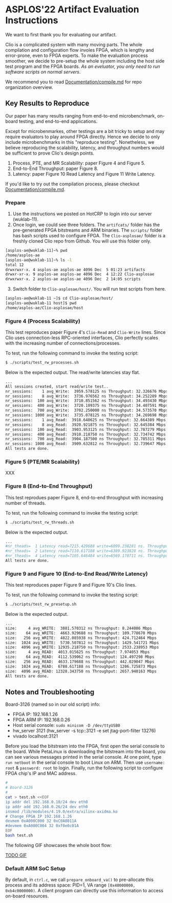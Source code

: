 # ASPLOS'22 Artifact Evaluation Instructions

We want to first thank you for evaluating our artifact.

Clio is a complicated system with many moving parts.
The whole compilation and configuration flow involes FPGA,
which is lengthy and error-prone, even to FPGA experts.
To make the evaluation process smoother, we decide to pre-setup the whole system including the host side test program and the FPGA boards. _As an eveluator, you only need to run software scripts on normal servers_.

We recommend you to read [Documentation/compile.md](./compile.md) for repo organization overview.

## Key Results to Reproduce

Our paper has many results ranging from end-to-end microbenchmark, on-board testing, and end-to-end applications.

Except for microbenmarkes, other testings are a bit tricky to setup
and may require evaluators to play around FPGA directly.
Hence we decide to only include microbenchmarks in this "reproduce testing".
Nonetheless, we believe reproducing the scalability, latency, and throughput numbers would be sufficient to prove Clio's design points.

1. Process, PTE, and MR Scalability: paper Figure 4 and Figure 5.
2. End-to-End Throughput: paper Figure 8.
3. Latency: paper Figure 10 Read Latency and Figure 11 Write Latency.

If you'd like to try out the compilation process, please checkout [Documentation/compile.md](./compile.md).

### Prepare

1. Use the instructions we posted on HotCRP to login into our server (wuklab-11).
2. Once login, we could see three folders. The `artifcats/` folder has the pre-generated FPGA bitstreams and ARM binaries. The `scripts/` folder has bash scripts used to configure FPGA. The `Clio-asplosae/` folder is a freshly cloned Clio repo from Github. You will use this folder only.
```bash
[asplos-ae@wuklab-11]~% pwd
/home/asplos-ae
[asplos-ae@wuklab-11]~% ls -l
total 12
drwxrwxr-x. 4 asplos-ae asplos-ae 4096 Dec  5 01:23 artifacts
drwxr-xr-x. 9 asplos-ae asplos-ae 4096 Dec  4 12:22 Clio-asplosae
drwxrwxr-x. 2 asplos-ae asplos-ae 4096 Dec  2 14:05 scripts
```
3. Switch folder to `Clio-asplosae/host/`. You will run test scripts from here.
```bash
[asplos-ae@wuklab-11 ~]$ cd Clio-asplosae/host/
[asplos-ae@wuklab-11 host]$ pwd
/home/asplos-ae/Clio-asplosae/host
```

### Figure 4 (Process Scalability)

This test reproduces paper Figure 4's `Clio-Read` and `Clio-Write` lines.
Since Clio uses connection-less RPC-oriented interfaces,
Clio perfectly scales with the increasing number of connections/processes.

To test, run the following command to invoke the testing script:
```bash
$ ./scripts/test_rw_processes.sh
```

Below is the expected output. The read/write latencies stay flat.
```bash
...
All sessions created, start read/write test..
nr_sessions:    1 avg_Write:  3959.578125 ns Throughput: 32.326676 Mbps
nr_sessions:    8 avg_Write:  3736.976562 ns Throughput: 34.252289 Mbps
nr_sessions:  100 avg_Write:  3710.851562 ns Throughput: 34.493430 Mbps
nr_sessions:  400 avg_Write:  3720.109375 ns Throughput: 34.407591 Mbps
nr_sessions:  700 avg_Write:  3702.250000 ns Throughput: 34.573570 Mbps
nr_sessions: 1000 avg_Write:  3735.078125 ns Throughput: 34.269698 Mbps
nr_sessions:    1 avg_Read:  3918.640625 ns Throughput: 32.664389 Mbps
nr_sessions:    8 avg_Read:  3920.921875 ns Throughput: 32.645384 Mbps
nr_sessions:  100 avg_Read:  3903.953125 ns Throughput: 32.787279 Mbps
nr_sessions:  400 avg_Read:  3910.218750 ns Throughput: 32.734742 Mbps
nr_sessions:  700 avg_Read:  3904.187500 ns Throughput: 32.785311 Mbps
nr_sessions: 1000 avg_Read:  3909.632812 ns Throughput: 32.739647 Mbps
All tests are done.
```

### Figure 5 (PTE/MR Scalability)

XXX

### Figure 8 (End-to-End Throughput)

This test reprodues paper Figure 8, end-to-end throughput with increasing number of threads.

To test, run the following command to invoke the testing script:
```bash
$ ./scripts/test_rw_threads.sh
```

Below is the expected output.
```bash
...
#nr_theads=  1 Latency read=7215.429688 write=6099.238281 ns. Throughput read=1135.344720 write=1343.118537 Mbps
#nr_theads=  2 Latency read=7110.617188 write=6389.923828 ns. Throughput read=3439.671127 write=3913.087754 Mbps
#nr_theads=  4 Latency read=7105.646484 write=6569.178711 ns. Throughput read=8051.636528 write=8915.159984 Mbps
All tests are done.
```

### Figure 9 and Figure 10 (End-to-End Read/Write Latency)

This test reproduces paper Figure 9 and Figure 10's Clio lines.

To test, run the following command to invoke the testing script:
```bash
$ ./scripts/test_rw_presetup.sh
```

Below is the expected output.
```bash
...
size:     4 avg_WRITE:  3881.570312 ns Throughput: 8.244086 Mbps
size:    64 avg_WRITE:  4663.929688 ns Throughput: 109.778670 Mbps
size:   256 avg_WRITE:  4822.085938 ns Throughput: 424.712464 Mbps
size:  1024 avg_WRITE:  5730.507812 ns Throughput: 1429.541721 Mbps
size:  4096 avg_WRITE: 12935.218750 ns Throughput: 2533.238953 Mbps
size:     4 avg_READ:  4013.015625 ns Throughput: 7.974053 Mbps
size:    64 avg_READ:  4112.539062 ns Throughput: 124.497298 Mbps
size:   256 avg_READ:  4633.179688 ns Throughput: 442.029047 Mbps
size:  1024 avg_READ:  6788.617188 ns Throughput: 1206.725873 Mbps
size:  4096 avg_READ: 12328.343750 ns Throughput: 2657.940163 Mbps
All tests are done.
```

## Notes and Troubleshooting

Board-3126 (named so in our old script) info:
- FPGA IP:      192.168.1.26
- FPGA ARM IP:  192.168.0.26
- Host serial console: `sudo minicom -D /dev/ttyUSB0`
- hw_server 3121 (hw_server -s tcp::3121 -e set jtag-port-filter 13276)
- vivado localhost:3121

Before you load the bitstream into the FPGA, first open the serial console to the board. While PetaLinux is downloading the bitstream into the board, you can see various messages printed in the serial console. At one point, type `run netboot` in the serial console to boot Linux on ARM. Then use `username: root` & `password: root` to login. Finally, run the following script to configure FPGA chip's IP and MAC address.

```bash
#
# Board-3126
#
cat > test.sh <<EOF
ip addr del 192.168.0.10/24 dev eth0
ip addr add 192.168.0.26/24 dev eth0
insmod /lib/modules/4.19.0/extra/xilinx-axidma.ko
# Change FPGA IP 192.168.1.26
devmem 0xA000C000 32 0xC0A8011A
#devmem 0xA000C004 32 0xf0e0c01A
EOF
bash test.sh
```

The following GIF showcases the whole boot flow:

[TODO GIF]()

### Default ARM SoC Setup

By default, in `ctrl.c`, we call `prepare_onboard_va()` to pre-allocate this process and its address space: PID=1, VA range `[0x40000000, 0xb4c0000000)`. A client program can directly use this information to access on-board resources.